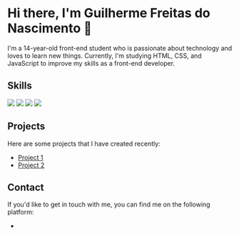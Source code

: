 # Hi there, I'm Guilherme Freitas do Nascimento 👋

I'm a 14-year-old front-end student who is passionate about technology and loves to learn new things. Currently, I'm studying HTML, CSS, and JavaScript to improve my skills as a front-end developer.

## Skills

![](https://img.shields.io/badge/build-passing-brightgreen)
![](https://img.shields.io/badge/CSS3-1572B6?style=for-the-badge&logo=css3&logoColor=white)
![](https://img.shields.io/badge/JavaScript-323330?style=for-the-badge&logo=javascript&logoColor=F7DF1E)
![](https://img.shields.io/badge/GIT-E44C30?style=for-the-badge&logo=git&logoColor=white)

## Projects

Here are some projects that I have created recently:

- [Project 1](https://github.com/SrFreitass/codelandia-mine)
- [Project 2](https://github.com/SrFreitass/codelandia_foodjp)

## Contact

If you'd like to get in touch with me, you can find me on the following platform:

- [](https://wa.me/+5567996608368)
